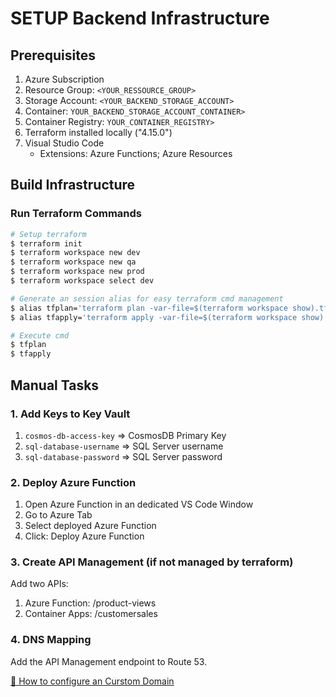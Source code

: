 # SETUP Backend Infrastructure

## Prerequisites

1. Azure Subscription
2. Resource Group: `<YOUR_RESSOURCE_GROUP>`
3. Storage Account: `<YOUR_BACKEND_STORAGE_ACCOUNT>`
4. Container: `YOUR_BACKEND_STORAGE_ACCOUNT_CONTAINER>`
5. Container Registry: `YOUR_CONTAINER_REGISTRY>`
6. Terraform installed locally ("4.15.0")
7. Visual Studio Code
    - Extensions: Azure Functions; Azure Resources

## Build Infrastructure

### Run Terraform Commands

```sh
# Setup terraform
$ terraform init
$ terraform workspace new dev
$ terraform workspace new qa
$ terraform workspace new prod
$ terraform workspace select dev

# Generate an session alias for easy terraform cmd management
$ alias tfplan='terraform plan -var-file=$(terraform workspace show).tfvars -var="db_sa_username=<YOUR_DB_USERNAME>" -var="db_sa_password=<YOUR_DB_PASSWORD>!"'
$ alias tfapply='terraform apply -var-file=$(terraform workspace show).tfvars -var="db_sa_username=adminuser" -var="db_sa_password=adminpw1!" -auto-approve'

# Execute cmd
$ tfplan
$ tfapply
```

## Manual Tasks

### 1. Add Keys to Key Vault

1. `cosmos-db-access-key` => CosmosDB Primary Key
2. `sql-database-username` => SQL Server username
3. `sql-database-password` => SQL Server password

### 2. Deploy Azure Function

1. Open Azure Function in an dedicated VS Code Window
2. Go to Azure Tab
3. Select deployed Azure Function
4. Click: Deploy Azure Function

### 3. Create API Management (if not managed by terraform)

Add two APIs:
1. Azure Function: /product-views
2. Container Apps: /customersales

### 4. DNS Mapping

Add the API Management endpoint to Route 53.

[🔗 How to configure an Curstom Domain](https://learn.microsoft.com/en-us/azure/app-service/manage-custom-dns-migrate-domain#1-get-a-domain-verification-id)


